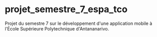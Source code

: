 # projet_semestre_7_espa_tco

Projet du semestre 7 sur le développement d'une  application mobile à l'École Supérieure 
Polytechnique d'Antananarivo.

